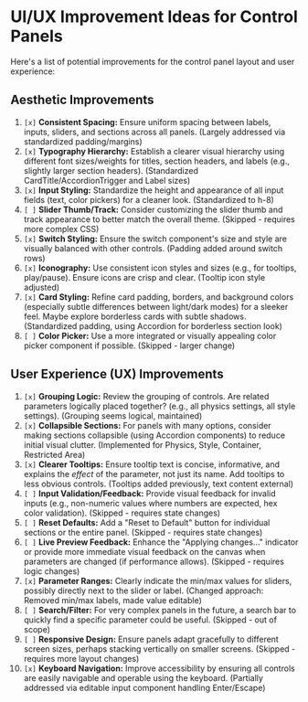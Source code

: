 # UI/UX Improvement Ideas for Control Panels

Here's a list of potential improvements for the control panel layout and user experience:

## Aesthetic Improvements

1.  `[x]` **Consistent Spacing:** Ensure uniform spacing between labels, inputs, sliders, and sections across all panels. (Largely addressed via standardized padding/margins)
2.  `[x]` **Typography Hierarchy:** Establish a clearer visual hierarchy using different font sizes/weights for titles, section headers, and labels (e.g., slightly larger section headers). (Standardized CardTitle/AccordionTrigger and Label sizes)
3.  `[x]` **Input Styling:** Standardize the height and appearance of all input fields (text, color pickers) for a cleaner look. (Standardized to h-8)
4.  `[ ]` **Slider Thumb/Track:** Consider customizing the slider thumb and track appearance to better match the overall theme. (Skipped - requires more complex CSS)
5.  `[x]` **Switch Styling:** Ensure the switch component's size and style are visually balanced with other controls. (Padding added around switch rows)
6.  `[x]` **Iconography:** Use consistent icon styles and sizes (e.g., for tooltips, play/pause). Ensure icons are crisp and clear. (Tooltip icon style adjusted)
7.  `[x]` **Card Styling:** Refine card padding, borders, and background colors (especially subtle differences between light/dark modes) for a sleeker feel. Maybe explore borderless cards with subtle shadows. (Standardized padding, using Accordion for borderless section look)
8.  `[ ]` **Color Picker:** Use a more integrated or visually appealing color picker component if possible. (Skipped - larger change)

## User Experience (UX) Improvements

1.  `[x]` **Grouping Logic:** Review the grouping of controls. Are related parameters logically placed together? (e.g., all physics settings, all style settings). (Grouping seems logical, maintained)
2.  `[x]` **Collapsible Sections:** For panels with many options, consider making sections collapsible (using Accordion components) to reduce initial visual clutter. (Implemented for Physics, Style, Container, Restricted Area)
3.  `[x]` **Clearer Tooltips:** Ensure tooltip text is concise, informative, and explains the *effect* of the parameter, not just its name. Add tooltips to less obvious controls. (Tooltips added previously, text content external)
4.  `[ ]` **Input Validation/Feedback:** Provide visual feedback for invalid inputs (e.g., non-numeric values where numbers are expected, hex color validation). (Skipped - requires state changes)
5.  `[ ]` **Reset Defaults:** Add a "Reset to Default" button for individual sections or the entire panel. (Skipped - requires state changes)
6.  `[ ]` **Live Preview Feedback:** Enhance the "Applying changes..." indicator or provide more immediate visual feedback on the canvas when parameters are changed (if performance allows). (Skipped - requires logic changes)
7.  `[x]` **Parameter Ranges:** Clearly indicate the min/max values for sliders, possibly directly next to the slider or label. (Changed approach: Removed min/max labels, made value editable)
8.  `[ ]` **Search/Filter:** For very complex panels in the future, a search bar to quickly find a specific parameter could be useful. (Skipped - out of scope)
9.  `[ ]` **Responsive Design:** Ensure panels adapt gracefully to different screen sizes, perhaps stacking vertically on smaller screens. (Skipped - requires more layout changes)
10. `[x]` **Keyboard Navigation:** Improve accessibility by ensuring all controls are easily navigable and operable using the keyboard. (Partially addressed via editable input component handling Enter/Escape)
